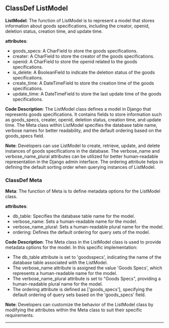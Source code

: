 ## ClassDef ListModel
**ListModel**: The function of ListModel is to represent a model that stores information about goods specifications, including the creator, openid, deletion status, creation time, and update time.

**attributes**: 
- goods_specs: A CharField to store the goods specifications.
- creater: A CharField to store the creator of the goods specifications.
- openid: A CharField to store the openid related to the goods specifications.
- is_delete: A BooleanField to indicate the deletion status of the goods specifications.
- create_time: A DateTimeField to store the creation time of the goods specifications.
- update_time: A DateTimeField to store the last update time of the goods specifications.

**Code Description**: 
The ListModel class defines a model in Django that represents goods specifications. It contains fields to store information such as goods_specs, creater, openid, deletion status, creation time, and update time. The Meta class within ListModel specifies the database table name, verbose names for better readability, and the default ordering based on the goods_specs field.

**Note**: 
Developers can use ListModel to create, retrieve, update, and delete instances of goods specifications in the database. The verbose_name and verbose_name_plural attributes can be utilized for better human-readable representation in the Django admin interface. The ordering attribute helps in defining the default sorting order when querying instances of ListModel.
### ClassDef Meta
**Meta**: The function of Meta is to define metadata options for the ListModel class.

**attributes**:
- db_table: Specifies the database table name for the model.
- verbose_name: Sets a human-readable name for the model.
- verbose_name_plural: Sets a human-readable plural name for the model.
- ordering: Defines the default ordering for query sets of the model.

**Code Description**:
The Meta class in the ListModel class is used to provide metadata options for the model. In this specific implementation:
- The db_table attribute is set to 'goodsspecs', indicating the name of the database table associated with the ListModel.
- The verbose_name attribute is assigned the value 'Goods Specs', which represents a human-readable name for the model.
- The verbose_name_plural attribute is set to "Goods Specs", providing a human-readable plural name for the model.
- The ordering attribute is defined as ['goods_specs'], specifying the default ordering of query sets based on the 'goods_specs' field.

**Note**:
Developers can customize the behavior of the ListModel class by modifying the attributes within the Meta class to suit their specific requirements.
***
